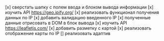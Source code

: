 [x] сверстать шапку с полем ввода и блоком вывода информации
[x] изучить API https://geo.ipify.org/
[x] реализовать функционал получения данных по IP
[x] добавить валидацию введенного IP
[x] полученные данные отрисовать в DOM в блок вывода
[x] изучить API https://leafletjs.com/
[x] добавить разметку с картой
[x] реализовать отображение карты по IP
[] реализовать адаптив
